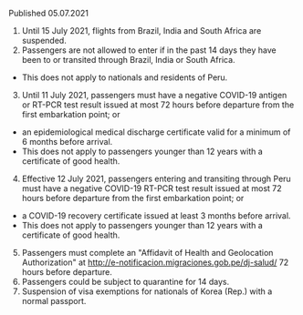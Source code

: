 Published 05.07.2021
1. Until 15 July 2021, flights from Brazil, India and South Africa are suspended.
2. Passengers are not allowed to enter if in the past 14 days they have been to or transited through Brazil, India or South Africa.
- This does not apply to nationals and residents of Peru.
3. Until 11 July 2021, passengers must have a negative COVID-19 antigen or RT-PCR test result issued at most 72 hours before departure from the first embarkation point; or
- an epidemiological medical discharge certificate valid for a minimum of 6 months before arrival.
- This does not apply to passengers younger than 12 years with a certificate of good health.
4. Effective 12 July 2021, passengers entering and transiting through Peru must have a negative COVID-19 RT-PCR test result issued at most 72 hours before departure from the first embarkation point; or
- a COVID-19 recovery certificate issued at least 3 months before arrival.
- This does not apply to passengers younger than 12 years with a certificate of good health.
5. Passengers must complete an "Affidavit of Health and Geolocation Authorization" at <a href="http://e-notificacion.migraciones.gob.pe/dj-salud/">http://e-notificacion.migraciones.gob.pe/dj-salud/</a> 72 hours before departure.
6. Passengers could be subject to quarantine for 14 days.
7. Suspension of visa exemptions for nationals of Korea (Rep.) with a normal passport.

